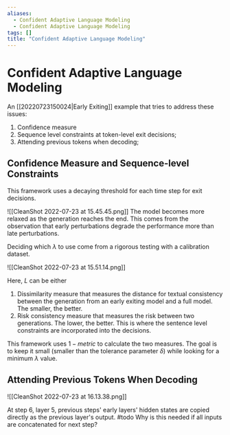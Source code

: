 ```yaml
---
aliases:
  - Confident Adaptive Language Modeling
  - Confident Adaptive Language Modeling
tags: []
title: "Confident Adaptive Language Modeling"
---
```


# Confident Adaptive Language Modeling

An [[20220723150024|Early Exiting]] example that tries to address these issues:
1. Confidence measure
2. Sequence level constraints at token-level exit decisions;
3. Attending previous tokens when decoding;

## Confidence Measure and Sequence-level Constraints

This framework uses a decaying threshold for each time step for exit decisions.

![[CleanShot 2022-07-23 at 15.45.45.png]]
The model becomes more relaxed as the generation reaches the end. This comes from the observation that early perturbations degrade the performance more than late perturbations.

Deciding which $\lambda$ to use come from a rigorous testing with a calibration dataset.

![[CleanShot 2022-07-23 at 15.51.14.png]]

Here, $L$ can be either
1. Dissimilarity measure that measures the distance for textual consistency between the generation from an early exiting model and a full model. The smaller, the better.
2. Risk consistency measure that measures the risk between two generations. The lower, the better.
This is where the sentence level constraints are incorporated into the decisions.

This framework uses $1 - \textit{metric}$ to calculate the two measures. The goal is to keep it small (smaller than the tolerance parameter $\delta$) while looking for a minimum $\lambda$ value.

## Attending Previous Tokens When Decoding

![[CleanShot 2022-07-23 at 16.13.38.png]]

At step 6, layer 5, previous steps' early layers' hidden states are copied directly as the previous layer's output. #todo Why is this needed if all inputs are concatenated for next step?